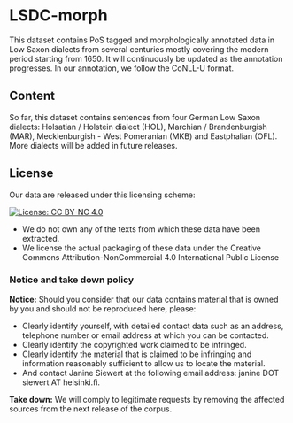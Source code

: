 # LSDC-morph

This dataset contains PoS tagged and morphologically annotated data in Low Saxon dialects from several centuries mostly covering the modern period starting from 1650. It will continuously be updated as the annotation progresses. In our annotation, we follow the CoNLL-U format. 

## Content

So far, this dataset contains sentences from four German Low Saxon dialects: Holsatian / Holstein dialect (HOL), Marchian / Brandenburgish (MAR), Mecklenburgish - West Pomeranian (MKB) and Eastphalian (OFL). 
More dialects will be added in future releases. 


## License

Our data are released under this licensing scheme:

[![License: CC BY-NC 4.0](https://licensebuttons.net/l/by-nc/4.0/80x15.png)](https://creativecommons.org/licenses/by-nc/4.0/)

- We do not own any of the texts from which these data have been extracted.
- We license the actual packaging of these data under the Creative Commons Attribution-NonCommercial 4.0 International Public License

### Notice and take down policy

**Notice:** Should you consider that our data contains material that is owned by you and should not be reproduced here, please:

- Clearly identify yourself, with detailed contact data such as an address, telephone number or email address at which you can be contacted.
- Clearly identify the copyrighted work claimed to be infringed.
- Clearly identify the material that is claimed to be infringing and information reasonably sufficient to allow us to locate the material.
- And contact Janine Siewert at the following email address: janine DOT siewert AT helsinki.fi.

**Take down:** We will comply to legitimate requests by removing the affected sources from the next release of the corpus.

